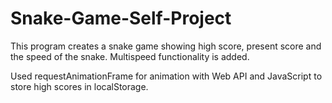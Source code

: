 # Snake-Game-Self-Project

This program creates a snake game showing high score, present score and the speed of the snake. Multispeed functionality is added.

Used requestAnimationFrame for animation with Web API and JavaScript to store high scores in localStorage.
